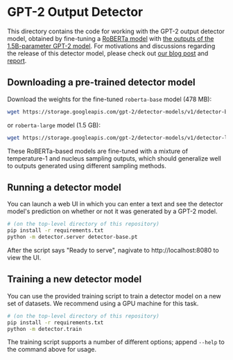 GPT-2 Output Detector
=====================

This directory contains the code for working with the GPT-2 output detector model, obtained by fine-tuning a
[RoBERTa model](https://ai.facebook.com/blog/roberta-an-optimized-method-for-pretraining-self-supervised-nlp-systems/)
with [the outputs of the 1.5B-parameter GPT-2 model](https://github.com/openai/gpt-2-output-dataset).
For motivations and discussions regarding the release of this detector model, please check out 
[our blog post](https://openai.com/blog/gpt-2-1-5b-release/) and [report](https://d4mucfpksywv.cloudfront.net/papers/GPT_2_Report.pdf).

## Downloading a pre-trained detector model

Download the weights for the fine-tuned `roberta-base` model (478 MB):

```bash
wget https://storage.googleapis.com/gpt-2/detector-models/v1/detector-base.pt
```

or `roberta-large` model (1.5 GB):

```bash
wget https://storage.googleapis.com/gpt-2/detector-models/v1/detector-large.pt
```

These RoBERTa-based models are fine-tuned with a mixture of temperature-1 and nucleus sampling outputs,
which should generalize well to outputs generated using different sampling methods.

## Running a detector model

You can launch a web UI in which you can enter a text and see the detector model's prediction
on whether or not it was generated by a GPT-2 model.

```bash
# (on the top-level directory of this repository)
pip install -r requirements.txt
python -m detector.server detector-base.pt
```

After the script says "Ready to serve", nagivate to http://localhost:8080 to view the UI.

## Training a new detector model

You can use the provided training script to train a detector model on a new set of datasets.
We recommend using a GPU machine for this task.

```bash
# (on the top-level directory of this repository)
pip install -r requirements.txt
python -m detector.train
```

The training script supports a number of different options; append `--help` to the command above for usage.
